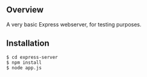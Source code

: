 ## Overview

A very basic Express webserver, for testing purposes.

## Installation

```shell
$ cd express-server
$ npm install
$ node app.js
```
